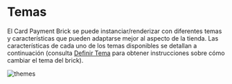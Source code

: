 # Temas

El Card Payment Brick se puede instanciar/renderizar con diferentes temas y características que pueden adaptarse mejor al aspecto de la tienda. Las características de cada uno de los temas disponibles se detallan a continuación (consulta [Definir Tema](/developers/es/docs/checkout-bricks/additional-customization/set-theme) para obtener instrucciones sobre cómo cambiar el tema del brick).

![themes](checkout-bricks/themes-paymentcard__ES.png)
